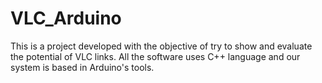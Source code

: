 # VLC_Arduino
This is a project developed with the objective of try to show and evaluate the potential of VLC links. All the software uses C++ language and our system is based in Arduino's tools.

